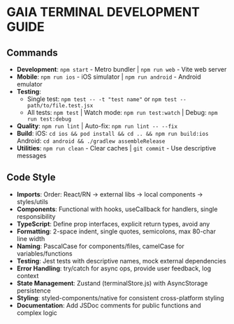 # GAIA TERMINAL DEVELOPMENT GUIDE

## Commands
- **Development**: `npm start` - Metro bundler | `npm run web` - Vite web server
- **Mobile**: `npm run ios` - iOS simulator | `npm run android` - Android emulator
- **Testing**: 
  - Single test: `npm test -- -t "test name"` or `npm test -- path/to/file.test.jsx` 
  - All tests: `npm test` | Watch mode: `npm run test:watch` | Debug: `npm run test:debug`
- **Quality**: `npm run lint` | Auto-fix: `npm run lint -- --fix`
- **Build**: iOS: `cd ios && pod install && cd .. && npm run build:ios`
  Android: `cd android && ./gradlew assembleRelease`
- **Utilities**: `npm run clean` - Clear caches | `git commit` - Use descriptive messages

## Code Style
- **Imports**: Order: React/RN → external libs → local components → styles/utils
- **Components**: Functional with hooks, useCallback for handlers, single responsibility
- **TypeScript**: Define prop interfaces, explicit return types, avoid any
- **Formatting**: 2-space indent, single quotes, semicolons, max 80-char line width
- **Naming**: PascalCase for components/files, camelCase for variables/functions
- **Testing**: Jest tests with descriptive names, mock external dependencies
- **Error Handling**: try/catch for async ops, provide user feedback, log context
- **State Management**: Zustand (terminalStore.js) with AsyncStorage persistence
- **Styling**: styled-components/native for consistent cross-platform styling
- **Documentation**: Add JSDoc comments for public functions and complex logic